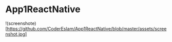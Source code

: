 # App1ReactNative

!(screenshote)[https://github.com/CoderEslam/App1ReactNative/blob/master/assets/screenshot.jpg]
